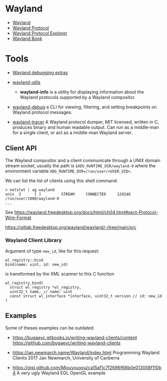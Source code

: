 # Wayland

* [Wayland](https://wayland.freedesktop.org)
* [Wayland Protocol](https://wayland.freedesktop.org/docs/html/index.html)
* [Wayland Protocol Explorer](https://wayland.app/protocols)
* [Wayland Book](https://wayland-book.com)

# Tools

* [Wayland debugging extras](https://wayland.freedesktop.org/extras.html)

* [wayland-utils](https://gitlab.freedesktop.org/wayland/wayland-utils)
   * **wayland-info** is a utility for displaying information about the Wayland protocols supported
     by a Wayland compositor.

* [wayland-debug](https://github.com/wmww/wayland-debug) a CLI for viewing, filtering, and setting breakpoints on Wayland protocol messages.

* [wayland-tracer](https://github.com/FabriceSalvaire/wayland-tracer) A Wayland protocol dumper, MIT
  licensed, written in C, produces binary and human readable output. Can run as a middle-man for a
  single client, or act as a middle-man Wayland server.

## Client API

The Wayland compositor and a client communicate through a UNIX domain stream socket, usually the
path is `$XDG_RUNTIME_DIR/wayland-0` where the environment variable
`XDG_RUNTIME_DIR=/run/user/<USER_UID>`.

We can list the list of clients using this shell command:
```
> netstat | ag wayland
unix  3      [ ]         STREAM     CONNECTED     129240   /run/user/1000/wayland-0
...
```

See https://wayland.freedesktop.org/docs/html/ch04.html#sect-Protocol-Wire-Format

https://gitlab.freedesktop.org/wayland/wayland/-/tree/main/src

### Wayland Client Library

Argument of type `new_id`, like for this request:
```
wl_registry::bind
bind(name: uint, id: new_id)
```
is transformed by the XML scanner to this C function
```
wl_registry_bind(
  struct wl_registry *wl_registry,
  uint32_t name, // name: uint
  const struct wl_interface *interface, uint32_t version // id: new_id
)
```

## Examples

Some of theses examples can be outdated.

* https://bugaevc.gitbooks.io/writing-wayland-clients/content
  https://github.com/bugaevc/writing-wayland-clients

* https://jan.newmarch.name/Wayland/index.html
  Programming Wayland Clients 2017
  Jan Newmarch, University of Canberra

* https://gist.github.com/Miouyouyou/ca15af1c7f2696f66b0e013058f110b4
  A very ugly Wayland EGL OpenGL example

